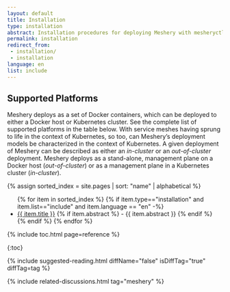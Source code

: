 ```yaml
---
layout: default
title: Installation
type: installation
abstract: Installation procedures for deploying Meshery with mesheryctl.
permalink: installation
redirect_from: 
 - installation/
 - installation
language: en
list: include
---
```


## Supported Platforms

Meshery deploys as a set of Docker containers, which can be deployed to either a Docker host or Kubernetes cluster. See the complete list of supported platforms in the table below. With service meshes having sprung to life in the context of Kubernetes, so too, can Meshery’s deployment models be characterized in the context of Kubernetes. A given deployment of Meshery can be described as either an _in-cluster_ or an _out-of-cluster_ deployment. Meshery deploys as a stand-alone, management plane on a Docker host (_out-of-cluster_) or as a management plane in a Kubernetes cluster (_in-cluster_).

{% assign sorted_index = site.pages | sort: "name" | alphabetical %}

<ul>
    {% for item in sorted_index %}
    {% if item.type=="installation" and item.list=="include" and item.language == "en" -%}
      <li><a href="{{ site.baseurl }}{{ item.url }}">{{ item.title }}</a>
      {% if item.abstract %}
        -  {{ item.abstract }}
      {% endif %}
      </li>
      {% endif %}
    {% endfor %}
</ul>

{% include toc.html page=reference %}

{:toc}

{% include suggested-reading.html diffName="false" isDiffTag="true" diffTag=tag %}

{% include related-discussions.html tag="meshery" %}
